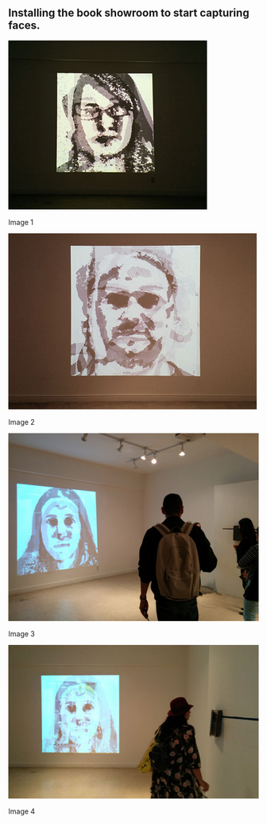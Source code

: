 ## Installing the book showroom to start capturing faces.

![Example Image](../project_images/0006.jpg?raw=true "Example Image")

Image 1

![Example Image](../project_images/0007.jpg?raw=true "Example Image")

Image 2

![Example Image](../project_images/0008.jpg?raw=true "Example Image")

Image 3

![Example Image](../project_images/0009.jpg?raw=true "Example Image")

Image 4
